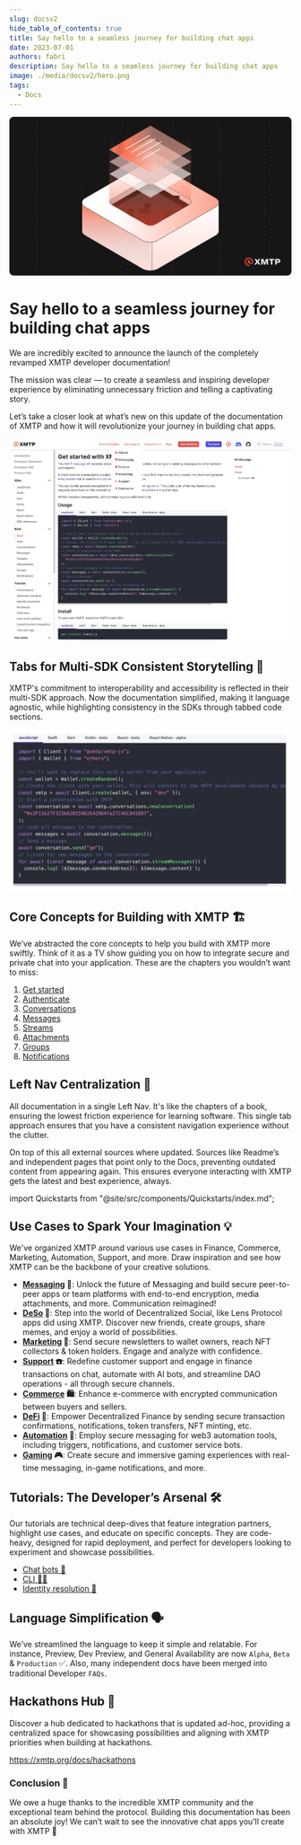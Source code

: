 ```yaml
---
slug: docsv2
hide_table_of_contents: true
title: Say hello to a seamless journey for building chat apps
date: 2023-07-01
authors: fabri
description: Say hello to a seamless journey for building chat apps
image: ./media/docsv2/hero.png
tags:
  - Docs
---
```


![](./media/docsv2/hero.png)

# Say hello to a seamless journey for building chat apps

We are incredibly excited to announce the launch of the completely revamped XMTP developer documentation!

The mission was clear — to create a seamless and inspiring developer experience by eliminating unnecessary friction and telling a captivating story.

Let’s take a closer look at what’s new on this update of the documentation of XMTP and how it will revolutionize your journey in building chat apps.

<!--truncate-->

![CleanShot 2023-06-15 at 20.52.17@2x.png](./media/docsv2/CleanShot_2023-06-15_at_20.52.172x.png)

## Tabs for Multi-SDK Consistent Storytelling **🧩**

XMTP's commitment to interoperability and accessibility is reflected in their multi-SDK approach. Now the documentation simplified, making it language agnostic, while highlighting consistency in the SDKs through tabbed code sections.

![CleanShot 2023-06-15 at 21.25.59@2x.png](./media/docsv2/code.jpeg)

## **Core Concepts for Building with XMTP 🏗**

We’ve abstracted the core concepts to help you build with XMTP more swiftly. Think of it as a TV show guiding you on how to integrate secure and private chat into your application. These are the chapters you wouldn’t want to miss:

1. [Get started](https://xmtp.org/docs/build/get-started)
2. [Authenticate](https://xmtp.org/docs/build/authentication)
3. [Conversations](https://xmtp.org/docs/build/conversations)
4. [Messages](https://xmtp.org/docs/build/messages)
5. [Streams](https://xmtp.org/docs/build/streams)
6. [Attachments](https://xmtp.org/docs/build/attachments)
7. [Groups](https://xmtp.org/docs/build/group-chats)
8. [Notifications](https://xmtp.org/docs/build/notifications)

## **Left Nav Centralization 📘**

All documentation in a single Left Nav. It's like the chapters of a book, ensuring the lowest friction experience for learning software. This single tab approach ensures that you have a consistent navigation experience without the clutter.

On top of this all external sources where updated. Sources like Readme’s and independent pages that point only to the Docs, preventing outdated content from appearing again. This ensures everyone interacting with XMTP gets the latest and best experience, always.

import Quickstarts from "@site/src/components/Quickstarts/index.md";

<Quickstarts/>

## **Use Cases to Spark Your Imagination 💡**

We've organized XMTP around various use cases in Finance, Commerce, Marketing, Automation, Support, and more. Draw inspiration and see how XMTP can be the backbone of your creative solutions.

- **[Messaging](https://xmtp.org/docs/use-cases/messaging) 💬**: Unlock the future of Messaging and build secure peer-to-peer apps or team platforms with end-to-end encryption, media attachments, and more. Communication reimagined!
- **[DeSo](https://xmtp.org/docs/use-cases/deso) 🌿**: Step into the world of Decentralized Social, like Lens Protocol apps did using XMTP. Discover new friends, create groups, share memes, and enjoy a world of possibilities.
- **[Marketing](https://xmtp.org/docs/use-cases/marketing) 📣**: Send secure newsletters to wallet owners, reach NFT collectors & token holders. Engage and analyze with confidence.
- **[Support](https://xmtp.org/docs/use-cases/support) ☎️**: Redefine customer support and engage in finance transactions on chat, automate with AI bots, and streamline DAO operations - all through secure channels.
- **[Commerce](https://xmtp.org/docs/use-cases/commerce) 🛍️**: Enhance e-commerce with encrypted communication between buyers and sellers.
- **[DeFi](https://xmtp.org/docs/use-cases/defi) 🏦**: Empower Decentralized Finance by sending secure transaction confirmations, notifications, token transfers, NFT minting, etc.
- **[Automation](https://xmtp.org/docs/use-cases/automation) 🤖**: Employ secure messaging for web3 automation tools, including triggers, notifications, and customer service bots.
- **[Gaming](https://xmtp.org/docs/use-cases/gaming) 🎮**: Create secure and immersive gaming experiences with real-time messaging, in-game notifications, and more.

## **Tutorials: The Developer’s Arsenal 🛠**

Our tutorials are technical deep-dives that feature integration partners, highlight use cases, and educate on specific concepts. They are code-heavy, designed for rapid deployment, and perfect for developers looking to experiment and showcase possibilities.

- [Chat bots 🤖](/docs/tutorials/identity-resolution)
- [CLI ✍🏻](/docs/tutorials/cli)
- [Identity resolution 🔑](/docs/tutorials/identity-resolution)

## **Language Simplification 🗣**

We’ve streamlined the language to keep it simple and relatable. For instance, Preview, Dev Preview, and General Availability are now `Alpha`, `Beta` & `Production` ✅. Also, many independent docs have been merged into traditional Developer `FAQs`.

## **Hackathons Hub 🏁**

Discover a hub dedicated to hackathons that is updated ad-hoc, providing a centralized space for showcasing possibilities and aligning with XMTP priorities when building at hackathons.

https://xmtp.org/docs/hackathons

### **Conclusion 🏁**

We owe a huge thanks to the incredible XMTP community and the exceptional team behind the protocol. Building this documentation has been an absolute joy! We can’t wait to see the innovative chat apps you’ll create with XMTP 🚀

